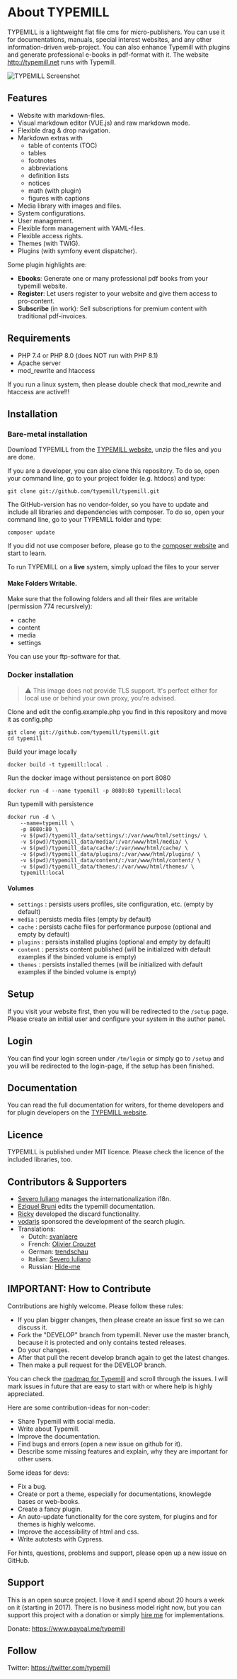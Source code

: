 # About TYPEMILL

TYPEMILL is a lightweight flat file cms for micro-publishers. You can use it for documentations, manuals, special interest websites, and any other information-driven web-project. You can also enhance Typemill with plugins and generate professional e-books in pdf-format with it. The website http://typemill.net runs with Typemill.

![TYPEMILL Screenshot](https://typemill.net/media/tm-demo.gif)

## Features

* Website with markdown-files.
* Visual markdown editor (VUE.js) and raw markdown mode.
* Flexible drag & drop navigation.
* Markdown extras with
  * table of contents (TOC)
  * tables
  * footnotes
  * abbreviations
  * definition lists
  * notices
  * math (with plugin)
  * figures with captions
* Media library with images and files.
* System configurations.
* User management.
* Flexible form management with YAML-files.
* Flexible access rights.
* Themes (with TWIG).
* Plugins (with symfony event dispatcher).

Some plugin highlights are:

* **Ebooks**: Generate one or many professional pdf books from your typemill website.
* **Register**: Let users register to your website and give them access to pro-content.
* **Subscribe** (in work): Sell subscriptions for premium content with traditional pdf-invoices.

## Requirements

* PHP 7.4 or PHP 8.0 (does NOT run with PHP 8.1)
* Apache server
* mod_rewrite and htaccess

If you run a linux system, then please double check that mod_rewrite and htaccess are active!!!

## Installation
### Bare-metal installation

Download TYPEMILL from the [TYPEMILL website](http://typemill.net), unzip the files and you are done.

If you are a developer, you can also clone this repository. To do so, open your command line, go to your project folder (e.g. htdocs) and type:

    git clone git://github.com/typemill/typemill.git

The GitHub-version has no vendor-folder, so you have to update and include all libraries and dependencies with composer. To do so, open your command line, go to your TYPEMILL folder and type:

    composer update

If you did not use composer before, please go to the [composer website](http://getcomposer.org) and start to learn.

To run TYPEMILL on a **live** system, simply upload the files to your server

#### Make Folders Writable.

Make sure that the following folders and all their files are writable (permission 774 recursively):

* cache
* content
* media
* settings

You can use your ftp-software for that.

### Docker installation
> :warning: This image does not provide TLS support. It's perfect either for local use or behind your own proxy, you're advised.

Clone and edit the config.example.php you find in this repository and move it as config.php
```
git clone git://github.com/typemill/typemill.git
cd typemill
```

Build your image locally
```
docker build -t typemill:local .
```

Run the docker image without persistence on port 8080
```
docker run -d --name typemill -p 8080:80 typemill:local
```

Run typemill with persistence
```
docker run -d \
    --name=typemill \
    -p 8080:80 \
    -v $(pwd)/typemill_data/settings/:/var/www/html/settings/ \
    -v $(pwd)/typemill_data/media/:/var/www/html/media/ \
    -v $(pwd)/typemill_data/cache/:/var/www/html/cache/ \
    -v $(pwd)/typemill_data/plugins/:/var/www/html/plugins/ \
    -v $(pwd)/typemill_data/content/:/var/www/html/content/ \
    -v $(pwd)/typemill_data/themes/:/var/www/html/themes/ \
    typemill:local
```

#### Volumes

- `settings` : persists users profiles, site configuration, etc. (empty by default)
- `media` : persists media files (empty by default)
- `cache` : persists cache files for performance purpose (optional and empty by default)
- `plugins` : persists installed plugins (optional and empty by default)
- `content` : persists content published (will be initialized with default examples if the binded volume is empty)
- `themes` : persists installed themes (will be initialized with default examples if the binded volume is empty)


## Setup

If you visit your website first, then you will be redirected to the `/setup` page. Please create an initial user and configure your system in the author panel. 

## Login

You can find your login screen under `/tm/login` or simply go to `/setup` and you will be redirected to the login-page, if the setup has been finished. 

## Documentation

You can read the full documentation for writers, for theme developers and for plugin developers on the [TYPEMILL website](http://typemill.net).

## Licence

TYPEMILL is published under MIT licence. Please check the licence of the included libraries, too.

## Contributors & Supporters

* [Severo Iuliano](https://github.com/iusvar) manages the internationalization i18n.
* [Eziquel Bruni](https://github.com/EzequielBruni) edits the typemill documentation.
* [Ricky](https://github.com/rbertram90) developed the discard functionality.
* [vodaris](https://www.vodaris.de) sponsored the development of the search plugin.
* Translations: 
  * Dutch: [svanlaere](https://github.com/svanlaere)
  * French: [Olivier Crouzet](https://github.com/oliviercrouzet)
  * German: [trendschau](https://github.com/trendschau)
  * Italian: [Severo Iuliano](https://github.com/iusvar)
  * Russian: [Hide-me](https://github.com/hide-me)

## IMPORTANT: How to Contribute

Contributions are highly welcome. Please follow these rules:

* If you plan bigger changes, then please create an issue first so we can discuss it.
* Fork the "DEVELOP" branch from typemill. Never use the master branch, because it is protected and only contains tested releases.
* Do your changes.
* After that pull the recent develop branch again to get the latest changes. 
* Then make a pull request for the DEVELOP branch.

You can check the [roadmap for Typemill](https://github.com/typemill/typemill/issues/35) and scroll through the issues. I will mark issues in future that are easy to start with or where help is highly appreciated.

Here are some contribution-ideas for non-coder:

* Share Typemill with social media.
* Write about Typemill.
* Improve the documentation.
* Find bugs and errors (open a new issue on github for it).
* Describe some missing features and explain, why they are important for other users.

Some ideas for devs:

* Fix a bug.
* Create or port a theme, especially for documentations, knowlegde bases or web-books.
* Create a fancy plugin.
* An auto-update functionality for the core system, for plugins and for themes is highly welcome.
* Improve the accessibility of html and css.
* Write autotests with Cypress.

For hints, questions, problems and support, please open up a new issue on GitHub.

## Support

This is an open source project. I love it and I spend about 20 hours a week on it (starting in 2017). There is no business model right now, but you can support this project with a donation or simply [hire me](https://trendschau.net) for implementations.

Donate: https://www.paypal.me/typemill

## Follow

Twitter: https://twitter.com/typemill
